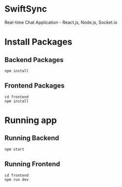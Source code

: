 # SwiftSync
Real-time Chat Application - React.js, Node.js, Socket.io
# Install Packages
## Backend Packages
    npm install
## Frontend Packages
    cd frontend
    npm install
# Running app
## Running Backend
    npm start
## Running Frontend
    cd frontend
    npm run dev
